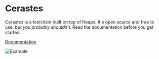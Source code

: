 # Cerastes
Cerastes is a toolchain built on top of Heaps. It's open source and free to use, *but you probably shouldn't*. Read the documentation before you get started.

[Documentation](docs/index.md)

![Example](docs/images/example.png)
